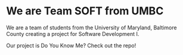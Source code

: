 # We are Team SOFT from UMBC

We are a team of students from the University of Maryland, Baltimore County creating a project for Software Development I.

Our project is Do You Know Me? Check out the repo!
